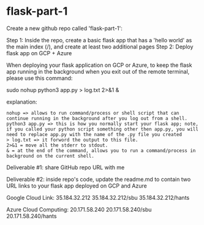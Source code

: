 # flask-part-1

Create a new github repo called 'flask-part-1': 

Step 1: Inside the repo, create a basic flask app that has a 'hello world' as the main index (/), and create at least two additional pages
Step 2: Deploy flask app on GCP + Azure 

When deploying your flask application on GCP or Azure, to keep the flask app running in the background when you exit out of the remote terminal, please use this command: 


sudo nohup python3 app.py > log.txt 2>&1 &


explanation: 

    nohup => allows to run command/process or shell script that can continue running in the background after you log out from a shell.
    python3 app.py => this is how you normally start your flask app; note, if you called your python script something other then app.py, you will need to replace app.py with the name of the .py file you created 
    > log.txt => it forword the output to this file.
    2>&1 = move all the stderr to stdout.
    & = at the end of the command, allows you to run a command/process in background on the current shell.

Deliverable #1: share GitHub repo URL with me

Deliverable #2: inside repo's code, update the readme.md to contain two
URL links to your flask app deployed on GCP and Azure

Google Cloud Link:
35.184.32.212
35.184.32.212/sbu
35.184.32.212/hants

Azure Cloud Computing:
20.171.58.240 
20.171.58.240/sbu
20.171.58.240/hants
